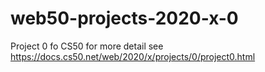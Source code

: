 # web50-projects-2020-x-0
Project 0 fo CS50 for more detail see https://docs.cs50.net/web/2020/x/projects/0/project0.html
